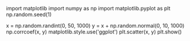 import matplotlib
import numpy as np
import matplotlib.pyplot as plt
np.random.seed(1)

x = np.random.randint(0, 50, 1000)
y = x + np.random.normal(0, 10, 1000)
np.corrcoef(x, y)
matplotlib.style.use('ggplot')
plt.scatter(x, y)
plt.show()
